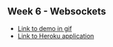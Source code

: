 ## Week 6 - Websockets
- [Link to demo in gif](demo.gif)
- [Link to Heroku application](https://imd-athletes.herokuapp.com/) 